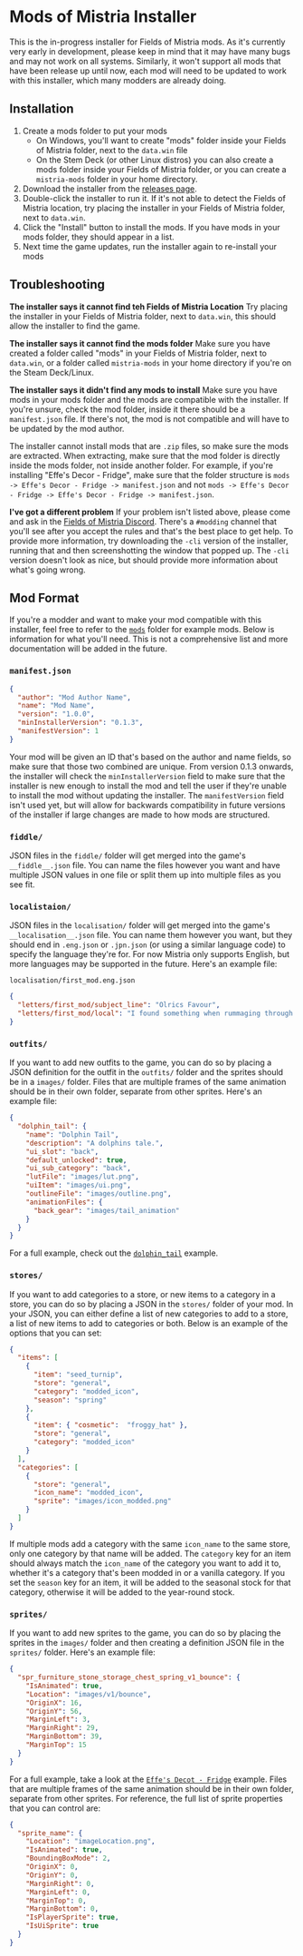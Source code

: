 ﻿# Mods of Mistria Installer

This is the in-progress installer for Fields of Mistria mods. As it's currently very early in development, please keep
in mind that it may have many bugs and may not work on all systems. Similarly, it won't support all mods that have been
release up until now, each mod will need to be updated to work with this installer, which many modders are already doing.

## Installation
1. Create a mods folder to put your mods
   * On Windows, you'll want to create "mods" folder inside your Fields of Mistria folder, next to the `data.win` file
   * On the Stem Deck (or other Linux distros) you can also create a mods folder inside your Fields of Mistria folder, 
     or you can create a `mistria-mods` folder in your home directory.
2. Download the installer from the [releases page](https://github.com/Garethp/Mods-of-Mistria-Installer/releases).
3. Double-click the installer to run it. If it's not able to detect the Fields of Mistria location, try placing the
   installer in your Fields of Mistria folder, next to `data.win`.
4. Click the "Install" button to install the mods. If you have mods in your mods folder, they should appear in a list.
5. Next time the game updates, run the installer again to re-install your mods

## Troubleshooting
**The installer says it cannot find teh Fields of Mistria Location**
Try placing the installer in your Fields of Mistria folder, next to `data.win`, this should allow the installer to find
the game.

**The installer says it cannot find the mods folder**
Make sure you have created a folder called "mods" in your Fields of Mistria folder, next to `data.win`, or a folder
called `mistria-mods` in your home directory if you're on the Steam Deck/Linux.

**The installer says it didn't find any mods to install**
Make sure you have mods in your mods folder and the mods are compatible with the installer. If you're unsure, check the
mod folder, inside it there should be a `manifest.json` file. If there's not, the mod is not compatible and will have to
be updated by the mod author.

The installer cannot install mods that are `.zip` files, so make sure the mods are extracted. When extracting, make sure
that the mod folder is directly inside the mods folder, not inside another folder. For example, if you're installing
"Effe's Decor - Fridge", make sure that the folder structure is `mods -> Effe's Decor - Fridge -> manifest.json` and not
`mods -> Effe's Decor - Fridge -> Effe's Decor - Fridge -> manifest.json`.

**I've got a different problem**
If your problem isn't listed above, please come and ask in the [Fields of Mistria Discord](https://discord.com/invite/j6bTZvMtsg).
There's a `#modding` channel that you'll see after you accept the rules and that's the best place to get help. To provide
more information, try downloading the `-cli` version of the installer, running that and then screenshotting the window
that popped up. The `-cli` version doesn't look as nice, but should provide more information about what's going wrong.

## Mod Format
If you're a modder and want to make your mod compatible with this installer, feel free to refer to the [`mods`](./mods)
folder for example mods. Below is information for what you'll need. This is not a comprehensive list and more
documentation will be added in the future.

### `manifest.json`
```json
{
  "author": "Mod Author Name",
  "name": "Mod Name",
  "version": "1.0.0",
  "minInstallerVersion": "0.1.3",
  "manifestVersion": 1
}
```

Your mod will be given an ID that's based on the author and name fields, so make sure that those two combined are unique.
From version 0.1.3 onwards, the installer will check the `minInstallerVersion` field to make sure that the installer is
new enough to install the mod and tell the user if they're unable to install the mod without updating the installer.
The `manifestVersion` field isn't used yet, but will allow for backwards compatibility in future versions of the installer
if large changes are made to how mods are structured.

### `fiddle/`
JSON files in the `fiddle/` folder will get merged into the game's `__fiddle__.json` file. You can name the files however
you want and have multiple JSON values in one file or split them up into multiple files as you see fit.

### `localistaion/`
JSON files in the `localisation/` folder will get merged into the game's `__localisation__.json` file. You can name them
however you want, but they should end in `.eng.json` or `.jpn.json` (or using a similar language code) to specify the
language they're for. For now Mistria only supports English, but more languages may be supported in the future. Here's
an example file:

`localisation/first_mod.eng.json`
```json
{
  "letters/first_mod/subject_line": "Olrics Favour",
  "letters/first_mod/local": "I found something when rummaging through my items the other day and I want you to have it.\n\nCome see me at the Blacksmith shop when you have a moment."
}
```

### `outfits/`
If you want to add new outfits to the game, you can do so by placing a JSON definition for the outfit in the `outfits/`
folder and the sprites should be in a `images/` folder. Files that are multiple frames of the same animation should be
in their own folder, separate from other sprites. Here's an example file:

```json
{
  "dolphin_tail": {
    "name": "Dolphin Tail",
    "description": "A dolphins tale.",
    "ui_slot": "back",
    "default_unlocked": true,
    "ui_sub_category": "back",
    "lutFile": "images/lut.png",
    "uiItem": "images/ui.png",
    "outlineFile": "images/outline.png",
    "animationFiles": {
      "back_gear": "images/tail_animation"
    }
  }
}
```

For a full example, check out the [`dolphin_tail`](./mods/dolphin_tail) example.

### `stores/`
If you want to add categories to a store, or new items to a category in a store, you can do so by placing a JSON in the
`stores/` folder of your mod. In your JSON, you can either define a list of new categories to add to a store, a list
of new items to add to categories or both. Below is an example of the options that you can set:

```json
{
  "items": [
    {
      "item": "seed_turnip",
      "store": "general",
      "category": "modded_icon",
      "season": "spring"
    },
    {
      "item": { "cosmetic":  "froggy_hat" },
      "store": "general",
      "category": "modded_icon"
    }
  ],
  "categories": [
    {
      "store": "general",
      "icon_name": "modded_icon",
      "sprite": "images/icon_modded.png"
    }
  ]
}
```

If multiple mods add a category with the same `icon_name` to the same store, only one category by that name will be added.
The `category` key for an item should always match the `icon_name` of the category you want to add it to, whether it's a
category that's been modded in or a vanilla category. If you set the `season` key for an item, it will be added to the
seasonal stock for that category, otherwise it will be added to the year-round stock.

### `sprites/`
If you want to add new sprites to the game, you can do so by placing the sprites in the `images/` folder and then
creating a definition JSON file in the `sprites/` folder. Here's an example file:

```json
{
  "spr_furniture_stone_storage_chest_spring_v1_bounce": {
    "IsAnimated": true,
    "Location": "images/v1/bounce",
    "OriginX": 16,
    "OriginY": 56,
    "MarginLeft": 3,
    "MarginRight": 29,
    "MarginBottom": 39,
    "MarginTop": 15
  }
}
```

For a full example, take a look at the [`Effe's Decot - Fridge`](./mods/Effe's%20Decor%20-%20Fridge) example. Files 
that are multiple frames of the same animation should be in their own folder, separate from other sprites. For reference,
the full list of sprite properties that you can control are:

```json
{
  "sprite_name": {
    "Location": "imageLocation.png",
    "IsAnimated": true,
    "BoundingBoxMode": 2,
    "OriginX": 0,
    "OriginY": 0,
    "MarginRight": 0,
    "MarginLeft": 0,
    "MarginTop": 0,
    "MarginBottom": 0,
    "IsPlayerSprite": true,
    "IsUiSprite": true
  }
}
```